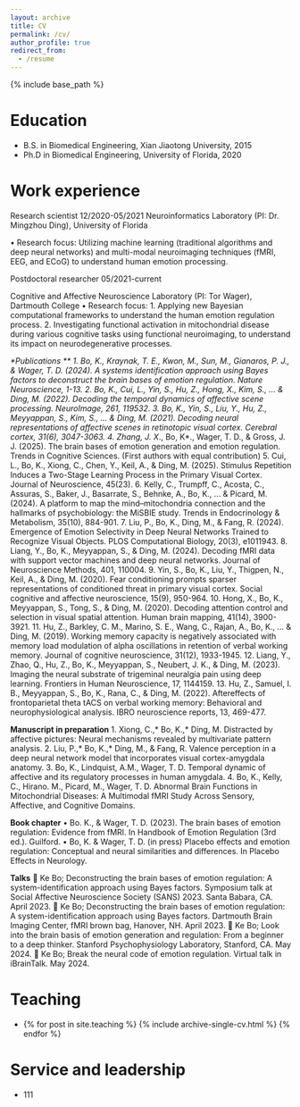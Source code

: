 ```yaml
---
layout: archive
title: CV
permalink: /cv/
author_profile: true
redirect_from:
  - /resume
---
```

{% include base_path %}

# Education

* B.S. in Biomedical Engineering, Xian Jiaotong University, 2015
* Ph.D in Biomedical Engineering, University of Florida, 2020

# Work experience

Research scientist								 	     12/2020-05/2021 Neuroinformatics Laboratory (PI: Dr. Mingzhou Ding), University of Florida

•	Research focus: Utilizing machine learning (traditional algorithms and deep neural networks) and multi-modal neuroimaging techniques (fMRI, EEG, and ECoG) to understand human emotion processing.

Postdoctoral researcher 								      05/2021-current

Cognitive and Affective Neuroscience Laboratory (PI: Tor Wager), Dartmouth College •	Research focus: 1. Applying new Bayesian computational frameworks to understand the human emotion regulation process. 2. Investigating functional activation in mitochondrial disease during various cognitive tasks using functional neuroimaging, to understand its impact on neurodegenerative processes.

*\*Publications \*\* 1.	Bo, K., Kraynak, T. E., Kwon, M., Sun, M., Gianaros, P. J., & Wager, T. D. (2024). A systems identification approach using Bayes factors to deconstruct the brain bases of emotion regulation. Nature Neuroscience, 1-13. 2.	Bo, K., Cui, L., Yin, S., Hu, Z., Hong, X., Kim, S., ... & Ding, M. (2022). Decoding the temporal dynamics of affective scene processing. NeuroImage, 261, 119532. 3.	Bo, K., Yin, S., Liu, Y., Hu, Z., Meyyappan, S., Kim, S., ... & Ding, M. (2021). Decoding neural representations of affective scenes in retinotopic visual cortex. Cerebral cortex, 31(6), 3047-3063. 4.	Zhang, J. X*., Bo, K\*., Wager, T. D., & Gross, J. J. (2025). The brain bases of emotion generation and emotion regulation. Trends in Cognitive Sciences. (First authors with equal contribution) 5.	Cui, L., Bo, K., Xiong, C., Chen, Y., Keil, A., & Ding, M. (2025). Stimulus Repetition Induces a Two-Stage Learning Process in the Primary Visual Cortex. Journal of Neuroscience, 45(23). 6.	Kelly, C., Trumpff, C., Acosta, C., Assuras, S., Baker, J., Basarrate, S., Behnke, A., Bo, K., ... & Picard, M. (2024). A platform to map the mind–mitochondria connection and the hallmarks of psychobiology: the MiSBIE study. Trends in Endocrinology & Metabolism, 35(10), 884-901. 7.	Liu, P., Bo, K., Ding, M., & Fang, R. (2024). Emergence of Emotion Selectivity in Deep Neural Networks Trained to Recognize Visual Objects. PLOS Computational Biology, 20(3), e1011943. 8.	Liang, Y., Bo, K., Meyyappan, S., & Ding, M. (2024). Decoding fMRI data with support vector machines and deep neural networks. Journal of Neuroscience Methods, 401, 110004. 9.	Yin, S., Bo, K., Liu, Y., Thigpen, N., Keil, A., & Ding, M. (2020). Fear conditioning prompts sparser representations of conditioned threat in primary visual cortex. Social cognitive and affective neuroscience, 15(9), 950-964. 10.	Hong, X., Bo, K., Meyyappan, S., Tong, S., & Ding, M. (2020). Decoding attention control and selection in visual spatial attention. Human brain mapping, 41(14), 3900-3921. 11.	Hu, Z., Barkley, C. M., Marino, S. E., Wang, C., Rajan, A., Bo, K., ... & Ding, M. (2019). Working memory capacity is negatively associated with memory load modulation of alpha oscillations in retention of verbal working memory. Journal of cognitive neuroscience, 31(12), 1933-1945. 12.	Liang, Y., Zhao, Q., Hu, Z., Bo, K., Meyyappan, S., Neubert, J. K., & Ding, M. (2023). Imaging the neural substrate of trigeminal neuralgia pain using deep learning. Frontiers in Human Neuroscience, 17, 1144159. 13.	Hu, Z., Samuel, I. B., Meyyappan, S., Bo, K., Rana, C., & Ding, M. (2022). Aftereffects of frontoparietal theta tACS on verbal working memory: Behavioral and neurophysiological analysis. IBRO neuroscience reports, 13, 469-477.

**Manuscript in preparation** 1.	Xiong, C.,\* Bo, K.,\* Ding, M.  Distracted by affective pictures: Neural mechanisms revealed by multivariate pattern analysis. 2.	Liu, P.,\* Bo, K.,\* Ding, M., & Fang, R. Valence perception in a deep neural network model that incorporates visual cortex-amygdala anatomy. 3.	Bo, K., Lindquist, A.M., Wager, T. D. Temporal dynamic of affective and its regulatory processes in human amygdala. 4.	Bo, K., Kelly, C., Hirano. M., Picard, M., Wager, T. D. Abnormal Brain Functions in Mitochondrial Diseases: A Multimodal fMRI Study Across Sensory, Affective, and Cognitive Domains.

**Book chapter** •	Bo. K., & Wager, T. D. (2023). The brain bases of emotion regulation: Evidence from fMRI. In  Handbook of Emotion Regulation (3rd ed.). Guilford. •	Bo, K. & Wager, T. D. (in press) Placebo effects and emotion regulation: Conceptual and neural similarities and differences. In Placebo Effects in Neurology.

**Talks** 	Ke Bo; Deconstructing the brain bases of emotion regulation: A system-identification approach using Bayes factors. Symposium talk at Social Affective Neuroscience Society (SANS) 2023. Santa Babara, CA. April 2023. 	Ke Bo; Deconstructing the brain bases of emotion regulation: A system-identification approach using Bayes factors. Dartmouth Brain Imaging Center, fMRI brown bag, Hanover, NH. April 2023. 	Ke Bo; Look into the brain basis of emotion generation and regulation: From a beginner to a deep thinker. Stanford Psychophysiology Laboratory, Stanford, CA. May 2024. 	Ke Bo; Break the neural code of emotion regulation. Virtual talk in iBrainTalk. May 2024.

# Teaching

* {% for post in site.teaching %}
      {% include archive-single-cv.html %}
    {% endfor %}

# Service and leadership

* 111